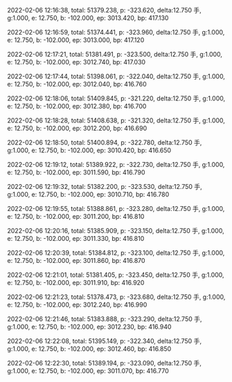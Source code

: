 2022-02-06 12:16:38, total: 51379.238, p: -323.620, delta:12.750 手, g:1.000, e: 12.750, b: -102.000, ep: 3013.420, bp: 417.130

2022-02-06 12:16:59, total: 51374.441, p: -323.960, delta:12.750 手, g:1.000, e: 12.750, b: -102.000, ep: 3013.000, bp: 417.120

2022-02-06 12:17:21, total: 51381.491, p: -323.500, delta:12.750 手, g:1.000, e: 12.750, b: -102.000, ep: 3012.740, bp: 417.030

2022-02-06 12:17:44, total: 51398.061, p: -322.040, delta:12.750 手, g:1.000, e: 12.750, b: -102.000, ep: 3012.040, bp: 416.760

2022-02-06 12:18:06, total: 51409.845, p: -321.220, delta:12.750 手, g:1.000, e: 12.750, b: -102.000, ep: 3012.380, bp: 416.700

2022-02-06 12:18:28, total: 51408.638, p: -321.320, delta:12.750 手, g:1.000, e: 12.750, b: -102.000, ep: 3012.200, bp: 416.690

2022-02-06 12:18:50, total: 51400.894, p: -322.780, delta:12.750 手, g:1.000, e: 12.750, b: -102.000, ep: 3010.420, bp: 416.650

2022-02-06 12:19:12, total: 51389.922, p: -322.730, delta:12.750 手, g:1.000, e: 12.750, b: -102.000, ep: 3011.590, bp: 416.790

2022-02-06 12:19:32, total: 51382.200, p: -323.530, delta:12.750 手, g:1.000, e: 12.750, b: -102.000, ep: 3010.710, bp: 416.780

2022-02-06 12:19:55, total: 51388.861, p: -323.280, delta:12.750 手, g:1.000, e: 12.750, b: -102.000, ep: 3011.200, bp: 416.810

2022-02-06 12:20:16, total: 51385.909, p: -323.150, delta:12.750 手, g:1.000, e: 12.750, b: -102.000, ep: 3011.330, bp: 416.810

2022-02-06 12:20:39, total: 51384.812, p: -323.100, delta:12.750 手, g:1.000, e: 12.750, b: -102.000, ep: 3011.860, bp: 416.870

2022-02-06 12:21:01, total: 51381.405, p: -323.450, delta:12.750 手, g:1.000, e: 12.750, b: -102.000, ep: 3011.910, bp: 416.920

2022-02-06 12:21:23, total: 51378.473, p: -323.680, delta:12.750 手, g:1.000, e: 12.750, b: -102.000, ep: 3012.240, bp: 416.990

2022-02-06 12:21:46, total: 51383.888, p: -323.290, delta:12.750 手, g:1.000, e: 12.750, b: -102.000, ep: 3012.230, bp: 416.940

2022-02-06 12:22:08, total: 51395.149, p: -322.340, delta:12.750 手, g:1.000, e: 12.750, b: -102.000, ep: 3012.460, bp: 416.850

2022-02-06 12:22:30, total: 51389.194, p: -323.090, delta:12.750 手, g:1.000, e: 12.750, b: -102.000, ep: 3011.070, bp: 416.770